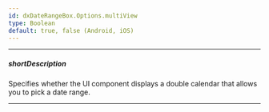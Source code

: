 ```yaml
---
id: dxDateRangeBox.Options.multiView
type: Boolean
default: true, false (Android, iOS)
---
```

---
##### shortDescription
Specifies whether the UI component displays a double calendar that allows you to pick a date range.

---
